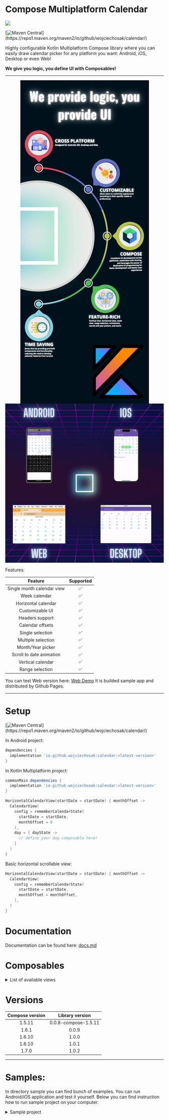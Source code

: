# Compose Multiplatform Calendar

<div style="text-align:center">
    <img src="readme/baner.gif" style="display:block; margin:auto;">
</div>

[![Maven Central](https://img.shields.io/badge/dynamic/xml.svg?label=Maven%20Central&color=blue&url=https://repo1.maven.org/maven2/io/github/wojciechosak/calendar/maven-metadata.xml&query=(//metadata/versioning/versions/version)[not(contains(text(),%27-%27))][last()])](https://repo1.maven.org/maven2/io/github/wojciechosak/calendar/)


Highly configurable Kotlin Multiplatform Compose library where you can easily draw
calendar picker for any platform you want: Android, iOS, Desktop or even Web!

**We give you logic, you define UI with Composables!**

---

<div style="text-align:center">
    <img src="readme/info.png" style="display:block; margin:auto;">
</div>
<div style="text-align:center">
    <img src="readme/variants.png" style="display:block; margin:auto;">
</div>

Features:

|          Feature           | Supported |
|:--------------------------:|:---------:|
| Single month calendar view |     ✅     |
|       Week calendar        |     ✅     |
|    Horizontal calendar     |     ✅     |
|      Customizable UI       |     ✅     |
|      Headers support       |     ✅     |
|      Calendar offsets      |     ✅     |
|      Single selection      |     ✅     |
|     Multiple selection     |     ✅     |
|     Month/Year picker      |     ✅     |
|  Scroll to date animation  |     ✅     |
|     Vertical calendar      |     ✅     |
|      Range selection       |     ✅     |

You can test Web version here: [Web Demo](https://wojciechosak.github.io/Calendar/)
It is builded sample app and distributed by Github Pages.

---

# Setup

[![Maven Central](https://img.shields.io/badge/dynamic/xml.svg?label=Maven%20Central&color=blue&url=https://repo1.maven.org/maven2/io/github/wojciechosak/calendar/maven-metadata.xml&query=(//metadata/versioning/versions/version)[not(contains(text(),%27-%27))][last()])](https://repo1.maven.org/maven2/io/github/wojciechosak/calendar/)

In Android project: 

```groovy
dependencies {
  implementation 'io.github.wojciechosak:calendar:<latest-version>'
}
```

In Kotlin Multiplatform project:

```groovy
commonMain.dependencies {
  implementation 'io.github.wojciechosak:calendar:<latest-version>'
}
```

```kotlin
HorizontalCalendarView(startDate = startDate) { monthOffset ->
  CalendarView(
    config = rememberCalendarState(
      startDate = startDate,
      monthOffset = 0
    ),
    day = { dayState ->
      // define your day composable here!
    }
  )
}
```

Basic horizontal scrollable view:

```kotlin
HorizontalCalendarView(startDate = startDate) { monthOffset ->
  CalendarView(
    config = rememberCalendarState(
      startDate = startDate,
      monthOffset = monthOffset,
    ),
  )
}
```

# Documentation

Documentation can be found here: [docs.md](docs.md)

# Composables

<details>
  <summary>List of available views</summary>

Simply use in Compose any view you want: 

|   View type    |                      Preview                       |
|:--------------:|:--------------------------------------------------:|
|  CalendarView  | <img src="readme/calendar-view.png" height="250"/> |
| HorizontalView |  <img src="readme/horizontal.gif" height="250"/>   |
|  VerticalView  |   <img src="readme/vertical.gif" height="250"/>    |
|    WeekView    |   <img src="readme/weekview.gif" height="250"/>    |
|  MonthPicker   |  <img src="readme/monthpicker.png" height="250"/>  |
|   YearPicker   |  <img src="readme/yearpicker.gif" height="250"/>   |

Each view get as parameter day cell composable. Thanks to that your calendar can look whatever you like:
<img src="readme/sample1.png" height="250"/>
<img src="readme/sample2.png" height="250"/>
<img src="readme/range.png" height="250"/>
</details>

# Versions


| Compose version |   Library version    |
|:---------------:|:--------------------:|
|     1.5.11      | 0.0.8-compose-1.5.11 |
|      1.6.1      |        0.0.9         |
|     1.6.10      |        1.0.0         |
|     1.6.10      |        1.0.1         |
|      1.7.0      |        1.0.2         |

--- 

# Samples:

In directory sample you can find bunch of examples. You can run Android/iOS application and test it 
yourself. Below you can find instruction how to run sample project on your computer.

<details>
  <summary>Sample project</summary>

## Before running!

- check your system with [KDoctor](https://github.com/Kotlin/kdoctor)
- install JDK 17 on your machine

### Android

To run the application on android device/emulator:

- open project in Android Studio and run imported android run configuration

To build the application bundle:

- run `./gradlew :sample:composeApp:assembleDebug`
- find `.apk` file in `sample/composeApp/build/outputs/apk/debug/composeApp-debug.apk`

### Desktop

Run the desktop application: `./gradlew :sample:composeApp:run`

### iOS

To run the application on iPhone device/simulator:

- Open `iosApp/iosApp.xcproject` in Xcode and run standard configuration
- In XCode open Build Phases -> Run Script -> paste script:

```
    cd "$SRCROOT/../../"
    ./gradlew :sample:composeApp:embedAndSignAppleFrameworkForXcode
```

And build the project.

- After that you can
  use [Kotlin Multiplatform Mobile plugin](https://plugins.jetbrains.com/plugin/14936-kotlin-multiplatform-mobile)
  for Android Studio

### Browser

Run the browser application: `./gradlew :sample:composeApp:jsBrowserDevelopmentRun`
</details>
